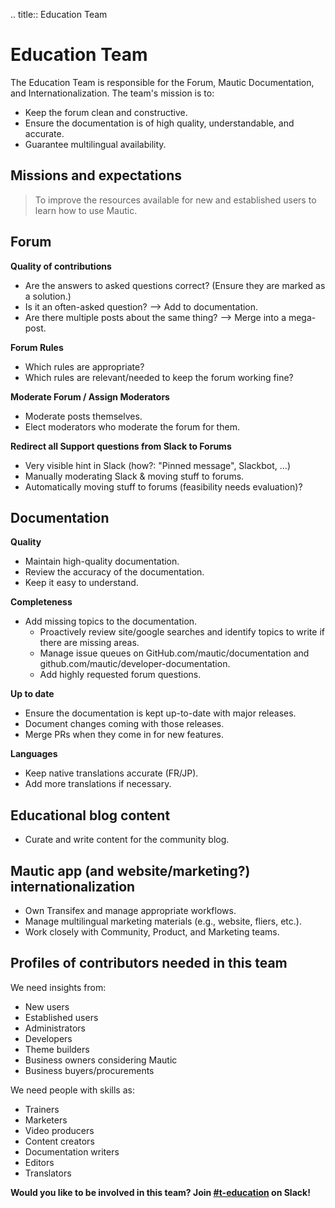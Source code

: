 .. title:: Education Team

Education Team
===============

The Education Team is responsible for the Forum, Mautic Documentation, and
Internationalization. The team's mission is to:

* Keep the forum clean and constructive.
* Ensure the documentation is of high quality, understandable, and accurate.
* Guarantee multilingual availability.

Missions and expectations
---------------------------

> To improve the resources available for new and established users to learn
> how to use Mautic.

Forum
-----

**Quality of contributions**

* Are the answers to asked questions correct? (Ensure they are marked as a solution.)
* Is it an often-asked question?  --> Add to documentation.
* Are there multiple posts about the same thing? --> Merge into a mega-post.

**Forum Rules**

* Which rules are appropriate?
* Which rules are relevant/needed to keep the forum working fine?

**Moderate Forum / Assign Moderators**

* Moderate posts themselves.
* Elect moderators who moderate the forum for them.

**Redirect all Support questions from Slack to Forums**

* Very visible hint in Slack (how?: "Pinned message", Slackbot, ...)
* Manually moderating Slack & moving stuff to forums.
* Automatically moving stuff to forums (feasibility needs evaluation)?

Documentation
--------------

**Quality**

* Maintain high-quality documentation.
* Review the accuracy of the documentation.
* Keep it easy to understand.

**Completeness**

* Add missing topics to the documentation.
    * Proactively review site/google searches and identify topics to write if there are missing areas.
    * Manage issue queues on GitHub.com/mautic/documentation and github.com/mautic/developer-documentation.
    * Add highly requested forum questions.

**Up to date**

* Ensure the documentation is kept up-to-date with major releases.
* Document changes coming with those releases.
* Merge PRs when they come in for new features.

**Languages**

* Keep native translations accurate (FR/JP).
* Add more translations if necessary.

Educational blog content
--------------------------

* Curate and write content for the community blog.

Mautic app (and website/marketing?) internationalization
---------------------------------------------------------

* Own Transifex and manage appropriate workflows.
* Manage multilingual marketing materials (e.g., website, fliers, etc.).
* Work closely with Community, Product, and Marketing teams.

Profiles of contributors needed in this team
----------------------------------------------

We need insights from:

* New users
* Established users
* Administrators
* Developers
* Theme builders
* Business owners considering Mautic
* Business buyers/procurements

We need people with skills as:

* Trainers
* Marketers
* Video producers
* Content creators
* Documentation writers
* Editors
* Translators

**Would you like to be involved in this team? Join [#t-education](https://mautic.slack.com/archives/CQGQ0D4KU) on Slack!**